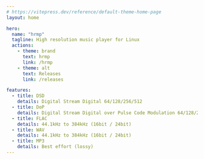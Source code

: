 ```yaml
---
# https://vitepress.dev/reference/default-theme-home-page
layout: home

hero:
  name: "hrmp"
  tagline: High resolution music player for Linux
  actions:
    - theme: brand
      text: hrmp
      link: /hrmp
    - theme: alt
      text: Releases
      link: /releases

features:
  - title: DSD
    details: Digital Stream Digital 64/128/256/512
  - title: DoP
    details: Digital Stream Digital over Pulse Code Modulation 64/128/256
  - title: FLAC
    details: 44.1kHz to 384kHz (16bit / 24bit)
  - title: WAV
    details: 44.1kHz to 384kHz (16bit / 24bit)
  - title: MP3
    details: Best effort (lossy)
---
```

